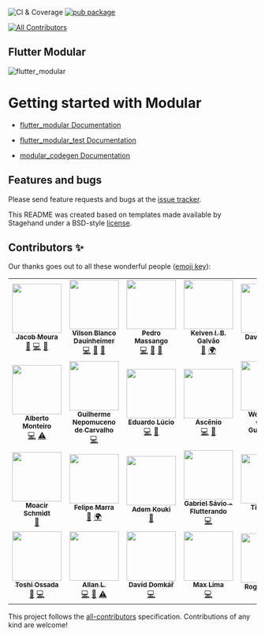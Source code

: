 ![CI & Coverage](https://github.com/Flutterando/modular/workflows/CI/badge.svg) 
[![pub package](https://img.shields.io/pub/v/flutter_modular.svg)](https://pub.dev/packages/flutter_modular) 


<!-- ALL-CONTRIBUTORS-BADGE:START - Do not remove or modify this section -->
[![All Contributors](https://img.shields.io/badge/all_contributors-27-orange.svg?style=flat-square)](#contributors-)
<!-- ALL-CONTRIBUTORS-BADGE:END -->

## Flutter Modular

![flutter_modular](https://raw.githubusercontent.com/Flutterando/modular/master/flutter_modular.png)

# Getting started with Modular

- [flutter_modular Documentation](https://github.com/Flutterando/modular/tree/master/flutter_modular)

- [flutter_modular_test Documentation](https://github.com/Flutterando/modular/tree/master/flutter_modular_test)

- [modular_codegen Documentation](https://github.com/Flutterando/modular/tree/master/modular_codegen)


## Features and bugs

Please send feature requests and bugs at the [issue tracker](https://github.com/Flutterando/modular/issues).

This README was created based on templates made available by Stagehand under a BSD-style [license](https://github.com/dart-lang/stagehand/blob/master/LICENSE).

## Contributors ✨

Our thanks goes out to all these wonderful people ([emoji key](https://allcontributors.org/docs/en/emoji-key)):

<!-- ALL-CONTRIBUTORS-LIST:START - Do not remove or modify this section -->
<!-- prettier-ignore-start -->
<!-- markdownlint-disable -->
<table>
  <tr>
    <td align="center"><a href="https://flutterando.com.br"><img src="https://avatars2.githubusercontent.com/u/4047813?v=4?s=100" width="100px;" alt=""/><br /><sub><b>Jacob Moura</b></sub></a><br /><a href="#maintenance-jacobaraujo7" title="Maintenance">🚧</a> <a href="https://github.com/Flutterando/modular/commits?author=jacobaraujo7" title="Code">💻</a> <a href="https://github.com/Flutterando/modular/pulls?q=is%3Apr+reviewed-by%3Ajacobaraujo7" title="Reviewed Pull Requests">👀</a></td>
    <td align="center"><a href="https://www.flutterando.com.br/"><img src="https://avatars1.githubusercontent.com/u/4654514?v=4?s=100" width="100px;" alt=""/><br /><sub><b>Vilson Blanco Dauinheimer</b></sub></a><br /><a href="https://github.com/Flutterando/modular/commits?author=bwolfs2" title="Code">💻</a> <a href="https://github.com/Flutterando/modular/commits?author=bwolfs2" title="Documentation">📖</a> <a href="https://github.com/Flutterando/modular/pulls?q=is%3Apr+reviewed-by%3Abwolfs2" title="Reviewed Pull Requests">👀</a></td>
    <td align="center"><a href="https://patreon.com/pedromassango"><img src="https://avatars1.githubusercontent.com/u/33294549?v=4?s=100" width="100px;" alt=""/><br /><sub><b>Pedro Massango</b></sub></a><br /><a href="https://github.com/Flutterando/modular/commits?author=pedromassango" title="Code">💻</a> <a href="https://github.com/Flutterando/modular/commits?author=pedromassango" title="Documentation">📖</a> <a href="#ideas-pedromassango" title="Ideas, Planning, & Feedback">🤔</a></td>
    <td align="center"><a href="http://kelvengalvao@gmail.com"><img src="https://avatars3.githubusercontent.com/u/32758755?v=4?s=100" width="100px;" alt=""/><br /><sub><b>Kelven I. B. Galvão</b></sub></a><br /><a href="https://github.com/Flutterando/modular/commits?author=irvine5k" title="Documentation">📖</a> <a href="#translation-irvine5k" title="Translation">🌍</a></td>
    <td align="center"><a href="http://flutterando.com.br"><img src="https://avatars1.githubusercontent.com/u/16373553?v=4?s=100" width="100px;" alt=""/><br /><sub><b>David Araujo</b></sub></a><br /><a href="https://github.com/Flutterando/modular/commits?author=davidsdearaujo" title="Code">💻</a></td>
    <td align="center"><a href="https://flutterando.com.br"><img src="https://avatars3.githubusercontent.com/u/41203980?v=4?s=100" width="100px;" alt=""/><br /><sub><b>Alvaro Vasconcelos</b></sub></a><br /><a href="https://github.com/Flutterando/modular/commits?author=AlvaroVasconcelos" title="Code">💻</a></td>
    <td align="center"><a href="https://github.com/andredealmei"><img src="https://avatars3.githubusercontent.com/u/33403972?v=4?s=100" width="100px;" alt=""/><br /><sub><b>André de Almeida</b></sub></a><br /><a href="https://github.com/Flutterando/modular/commits?author=andredealmei" title="Code">💻</a> <a href="https://github.com/Flutterando/modular/commits?author=andredealmei" title="Documentation">📖</a></td>
  </tr>
  <tr>
    <td align="center"><a href="https://medium.com/@albertomonteiro"><img src="https://avatars2.githubusercontent.com/u/836496?v=4?s=100" width="100px;" alt=""/><br /><sub><b>Alberto Monteiro</b></sub></a><br /><a href="https://github.com/Flutterando/modular/commits?author=AlbertoMonteiro" title="Code">💻</a> <a href="https://github.com/Flutterando/modular/commits?author=AlbertoMonteiro" title="Tests">⚠️</a></td>
    <td align="center"><a href="https://github.com/GUIKAR741"><img src="https://avatars2.githubusercontent.com/u/18069622?v=4?s=100" width="100px;" alt=""/><br /><sub><b>Guilherme Nepomuceno de Carvalho</b></sub></a><br /><a href="https://github.com/Flutterando/modular/commits?author=GUIKAR741" title="Code">💻</a></td>
    <td align="center"><a href="https://github.com/lucioeduardo"><img src="https://avatars1.githubusercontent.com/u/14063319?v=4?s=100" width="100px;" alt=""/><br /><sub><b>Eduardo Lúcio</b></sub></a><br /><a href="https://github.com/Flutterando/modular/commits?author=lucioeduardo" title="Code">💻</a> <a href="https://github.com/Flutterando/modular/commits?author=lucioeduardo" title="Documentation">📖</a></td>
    <td align="center"><a href="https://github.com/Ascenio"><img src="https://avatars1.githubusercontent.com/u/7662016?v=4?s=100" width="100px;" alt=""/><br /><sub><b>Ascênio</b></sub></a><br /><a href="https://github.com/Flutterando/modular/commits?author=Ascenio" title="Code">💻</a> <a href="https://github.com/Flutterando/modular/commits?author=Ascenio" title="Documentation">📖</a></td>
    <td align="center"><a href="https://github.com/wemersonrv"><img src="https://avatars3.githubusercontent.com/u/2028673?v=4?s=100" width="100px;" alt=""/><br /><sub><b>Wemerson Couto Guimarães</b></sub></a><br /><a href="https://github.com/Flutterando/modular/commits?author=wemersonrv" title="Code">💻</a></td>
    <td align="center"><a href="https://github.com/maguro"><img src="https://avatars2.githubusercontent.com/u/165060?v=4?s=100" width="100px;" alt=""/><br /><sub><b>Alan D. Cabrera</b></sub></a><br /><a href="https://github.com/Flutterando/modular/commits?author=maguro" title="Code">💻</a></td>
    <td align="center"><a href="https://www.linkedin.com/in/jeanluucas/"><img src="https://avatars1.githubusercontent.com/u/6116799?v=4?s=100" width="100px;" alt=""/><br /><sub><b>Jean Lucas</b></sub></a><br /><a href="https://github.com/Flutterando/modular/commits?author=jeaanlucas" title="Code">💻</a></td>
  </tr>
  <tr>
    <td align="center"><a href="http://www.polygonus.com"><img src="https://avatars1.githubusercontent.com/u/15182027?v=4?s=100" width="100px;" alt=""/><br /><sub><b>Moacir Schmidt</b></sub></a><br /><a href="https://github.com/Flutterando/modular/commits?author=MoacirSchmidt" title="Documentation">📖</a></td>
    <td align="center"><a href="https://github.com/FelipeMarra"><img src="https://avatars0.githubusercontent.com/u/27727671?v=4?s=100" width="100px;" alt=""/><br /><sub><b>Felipe Marra</b></sub></a><br /><a href="https://github.com/Flutterando/modular/commits?author=FelipeMarra" title="Documentation">📖</a> <a href="#translation-FelipeMarra" title="Translation">🌍</a></td>
    <td align="center"><a href="https://facebook.com/AdemKouki.Officiel"><img src="https://avatars3.githubusercontent.com/u/12462188?v=4?s=100" width="100px;" alt=""/><br /><sub><b>Adem Kouki</b></sub></a><br /><a href="https://github.com/Flutterando/modular/commits?author=Ademking" title="Documentation">📖</a></td>
    <td align="center"><a href="http://gabul.dev"><img src="https://avatars0.githubusercontent.com/u/32063378?v=4?s=100" width="100px;" alt=""/><br /><sub><b>Gabriel Sávio - Flutterando</b></sub></a><br /><a href="https://github.com/Flutterando/modular/commits?author=gabuldev" title="Code">💻</a></td>
    <td align="center"><a href="http://www.iatec.com"><img src="https://avatars0.githubusercontent.com/u/17324575?v=4?s=100" width="100px;" alt=""/><br /><sub><b>Tiagosito</b></sub></a><br /><a href="https://github.com/Flutterando/modular/commits?author=tiagosito" title="Code">💻</a></td>
    <td align="center"><a href="https://github.com/mateusfccp"><img src="https://avatars2.githubusercontent.com/u/4605213?v=4?s=100" width="100px;" alt=""/><br /><sub><b>Mateus Felipe C. C. Pinto</b></sub></a><br /><a href="#translation-mateusfccp" title="Translation">🌍</a> <a href="https://github.com/Flutterando/modular/commits?author=mateusfccp" title="Documentation">📖</a></td>
    <td align="center"><a href="https://github.com/pgrimaud"><img src="https://avatars1.githubusercontent.com/u/1866496?v=4?s=100" width="100px;" alt=""/><br /><sub><b>Pierre Grimaud</b></sub></a><br /><a href="https://github.com/Flutterando/modular/commits?author=pgrimaud" title="Documentation">📖</a></td>
  </tr>
  <tr>
    <td align="center"><a href="http://toshiossada.com"><img src="https://avatars2.githubusercontent.com/u/2637049?v=4?s=100" width="100px;" alt=""/><br /><sub><b>Toshi Ossada</b></sub></a><br /><a href="https://github.com/Flutterando/modular/commits?author=toshiossada" title="Documentation">📖</a> <a href="https://github.com/Flutterando/modular/commits?author=toshiossada" title="Code">💻</a></td>
    <td align="center"><a href="https://github.com/allanlucio"><img src="https://avatars0.githubusercontent.com/u/7063932?v=4?s=100" width="100px;" alt=""/><br /><sub><b>Allan L.</b></sub></a><br /><a href="https://github.com/Flutterando/modular/commits?author=allanlucio" title="Code">💻</a> <a href="https://github.com/Flutterando/modular/commits?author=allanlucio" title="Documentation">📖</a> <a href="https://github.com/Flutterando/modular/commits?author=allanlucio" title="Tests">⚠️</a></td>
    <td align="center"><a href="https://domkar.dev"><img src="https://avatars0.githubusercontent.com/u/7688351?v=4?s=100" width="100px;" alt=""/><br /><sub><b>David Domkář</b></sub></a><br /><a href="https://github.com/Flutterando/modular/commits?author=DavidDomkar" title="Code">💻</a></td>
    <td align="center"><a href="https://github.com/mex978"><img src="https://avatars.githubusercontent.com/u/31356610?v=4?s=100" width="100px;" alt=""/><br /><sub><b>Max Lima</b></sub></a><br /><a href="https://github.com/Flutterando/modular/commits?author=Mex978" title="Code">💻</a></td>
    <td align="center"><a href="https://github.com/rogsilva"><img src="https://avatars.githubusercontent.com/u/7675216?v=4?s=100" width="100px;" alt=""/><br /><sub><b>Rogério Silva</b></sub></a><br /><a href="https://github.com/Flutterando/modular/commits?author=rogsilva" title="Documentation">📖</a></td>
    <td align="center"><a href="https://github.com/pablo-threadable"><img src="https://avatars.githubusercontent.com/u/32702468?v=4?s=100" width="100px;" alt=""/><br /><sub><b>Pablo Sanchez</b></sub></a><br /><a href="https://github.com/Flutterando/modular/commits?author=pablo-threadable" title="Code">💻</a></td>
  </tr>
</table>

<!-- markdownlint-restore -->
<!-- prettier-ignore-end -->

<!-- ALL-CONTRIBUTORS-LIST:END -->

This project follows the [all-contributors](https://github.com/all-contributors/all-contributors) specification. Contributions of any kind are welcome!



